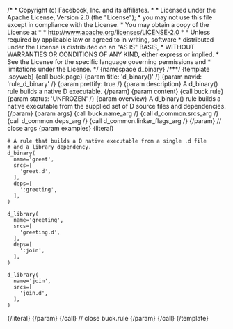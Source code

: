 /\* \* Copyright (c) Facebook, Inc. and its affiliates. \* \* Licensed
under the Apache License, Version 2.0 (the \"License\"); \* you may not
use this file except in compliance with the License. \* You may obtain a
copy of the License at \* \* http://www.apache.org/licenses/LICENSE-2.0
\* \* Unless required by applicable law or agreed to in writing,
software \* distributed under the License is distributed on an \"AS IS\"
BASIS, \* WITHOUT WARRANTIES OR CONDITIONS OF ANY KIND, either express
or implied. \* See the License for the specific language governing
permissions and \* limitations under the License. \*/ {namespace
d_binary} /\*\*\*/ {template .soyweb} {call buck.page} {param title:
\'d_binary()\' /} {param navid: \'rule_d\_binary\' /} {param prettify:
true /} {param description} A d_binary() rule builds a native D
executable. {/param} {param content} {call buck.rule} {param status:
\'UNFROZEN\' /} {param overview} A d_binary() rule builds a native
executable from the supplied set of D source files and dependencies.
{/param} {param args} {call buck.name_arg /} {call d_common.srcs_arg /}
{call d_common.deps_arg /} {call d_common.linker_flags_arg /} {/param}
// close args {param examples} {literal}

``` {.prettyprint .lang-py}
# A rule that builds a D native executable from a single .d file
# and a library dependency.
d_binary(
  name='greet',
  srcs=[
    'greet.d',
  ],
  deps=[
    ':greeting',
  ],
)

d_library(
  name='greeting',
  srcs=[
    'greeting.d',
  ],
  deps=[
    ':join',
  ],
)

d_library(
  name='join',
  srcs=[
    'join.d',
  ],
)
```

{/literal} {/param} {/call} // close buck.rule {/param} {/call}
{/template}
